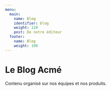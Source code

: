 ```yaml
---
menu:
  main:
    name: Blog
    identifier: blog
    weight: 110
    post: De notre éditeur
  footer:
    name: Blog
    weight: 100
---
```

Le Blog Acmé
=============

Contenu organisé sur nos équipes et nos produits.